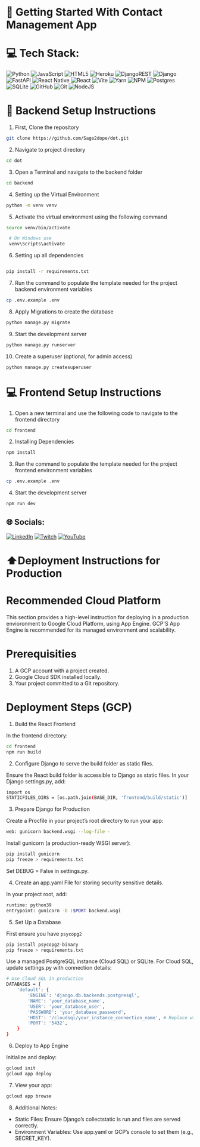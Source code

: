 # 👋 Getting Started With Contact Management App 





# 💻 Tech Stack:
![Python](https://img.shields.io/badge/python-3670A0?style=for-the-badge&logo=python&logoColor=ffdd54) ![JavaScript](https://img.shields.io/badge/javascript-%23323330.svg?style=for-the-badge&logo=javascript&logoColor=%23F7DF1E) ![HTML5](https://img.shields.io/badge/html5-%23E34F26.svg?style=for-the-badge&logo=html5&logoColor=white) ![Heroku](https://img.shields.io/badge/heroku-%23430098.svg?style=for-the-badge&logo=heroku&logoColor=white) ![DjangoREST](https://img.shields.io/badge/DJANGO-REST-ff1709?style=for-the-badge&logo=django&logoColor=white&color=ff1709&labelColor=gray) ![Django](https://img.shields.io/badge/django-%23092E20.svg?style=for-the-badge&logo=django&logoColor=white) ![FastAPI](https://img.shields.io/badge/FastAPI-005571?style=for-the-badge&logo=fastapi) ![React Native](https://img.shields.io/badge/react_native-%2320232a.svg?style=for-the-badge&logo=react&logoColor=%2361DAFB) ![React](https://img.shields.io/badge/react-%2320232a.svg?style=for-the-badge&logo=react&logoColor=%2361DAFB) ![Vite](https://img.shields.io/badge/vite-%23646CFF.svg?style=for-the-badge&logo=vite&logoColor=white) ![Yarn](https://img.shields.io/badge/yarn-%232C8EBB.svg?style=for-the-badge&logo=yarn&logoColor=white) ![NPM](https://img.shields.io/badge/NPM-%23CB3837.svg?style=for-the-badge&logo=npm&logoColor=white) ![Postgres](https://img.shields.io/badge/postgres-%23316192.svg?style=for-the-badge&logo=postgresql&logoColor=white) ![SQLite](https://img.shields.io/badge/sqlite-%2307405e.svg?style=for-the-badge&logo=sqlite&logoColor=white) ![GitHub](https://img.shields.io/badge/github-%23121011.svg?style=for-the-badge&logo=github&logoColor=white) ![Git](https://img.shields.io/badge/git-%23F05033.svg?style=for-the-badge&logo=git&logoColor=white) ![NodeJS](https://img.shields.io/badge/node.js-6DA55F?style=for-the-badge&logo=node.js&logoColor=white)









#  🐍 Backend Setup Instructions 

1. First, Clone the repository 

```bash
git clone https://github.com/Sage2dope/dot.git
```

2. Navigate to project directory 
```bash
cd dot 
```
3. Open a Terminal and navigate to the backend folder
```bash
cd backend
```


4. Setting up the Virtual Environment

```bash
python -m venv venv
```
5. Activate the virtual environment using the following command 

```bash
source venv/bin/activate
```

```bash
 # On Windows use 
 venv\Scripts\activate
```
6. Setting up all dependencies
```bash

pip install -r requirements.txt
```

7. Run the command to populate the template needed for the project backend environment variables
```bash
cp .env.example .env
```

8. Apply Migrations to create the database
```bash
python manage.py migrate
```

9. Start the development server
```bash
python manage.py runserver
```

10. Create a superuser (optional, for admin access)
```bash
python manage.py createsuperuser
```


#  💻 Frontend Setup Instructions 

1. Open a new terminal and use the following code to navigate to the frontend directory
```bash
cd frontend
```

2. Installing Dependencies 

```bash
npm install
```

3. Run the command to populate the template needed for the project frontend environment variables
```bash
cp .env.example .env
```

4. Start the development server

```bash
npm run dev
```

## 🌐 Socials:
[![LinkedIn](https://img.shields.io/badge/LinkedIn-%230077B5.svg?logo=linkedin&logoColor=white)](https://linkedin.com/in/https://www.linkedin.com/in/abdulkareemozovehe/) [![Twitch](https://img.shields.io/badge/Twitch-%239146FF.svg?logo=Twitch&logoColor=white)](https://twitch.tv/dopesage47) [![YouTube](https://img.shields.io/badge/YouTube-%23FF0000.svg?logo=YouTube&logoColor=white)](https://youtube.com/@sage2dope) 



# ⬆️Deployment Instructions for Production 

# Recommended Cloud Platform

This section provides a high-level instruction for deploying in a production envioronment to Google Cloud Platform, using App Engine.
GCP'S App Engine is recommended for its managed environment and scalability.


# Prerequisities
1. A GCP account with a project created.
2. Google Cloud SDK installed locally.
3. Your project committed to a Git repository.


# Deployment Steps (GCP)

1. Build the React Frontend

In the frontend directory:

```bash
cd frontend
npm run build
```

2. Configure Django to serve the build folder as static files.

Ensure the React build folder is accessible to Django as static files. In your Django settings.py, add:
```bash
import os
STATICFILES_DIRS = [os.path.join(BASE_DIR, 'frontend/build/static')]
```



3. Prepare Django for Production

Create a Procfile in your project’s root directory  to run your app:
```bash
web: gunicorn backend.wsgi --log-file -

```
Install gunicorn (a production-ready WSGI server):

```bash
pip install gunicorn
pip freeze > requirements.txt

```
Set DEBUG = False in settings.py.

4. Create an app.yaml File for storing security sensitive details.

In your project root, add:


```bash
runtime: python39
entrypoint: gunicorn -b :$PORT backend.wsgi

```

5. Set Up a Database

First ensure you have `psycopg2`

```bash
pip install psycopg2-binary
pip freeze > requirements.txt

```
 
Use a managed PostgreSQL instance (Cloud SQL) or SQLite. For Cloud SQL, update settings.py with connection details:

```bash
# Use Cloud SQL in production
DATABASES = {
    'default': {
        'ENGINE': 'django.db.backends.postgresql',
        'NAME': 'your_database_name',        
        'USER': 'your_database_user',      
        'PASSWORD': 'your_database_password', 
        'HOST': '/cloudsql/your_instance_connection_name', # Replace with your Cloud SQL instance connection name (e.g., project:region:instance)
        'PORT': '5432',
    }
}

```

6. Deploy to App Engine

Initialize and deploy:

```bash
gcloud init
gcloud app deploy

```

7. View your app:

```bash
gcloud app browse
```


8. Additional Notes: 

- Static Files: Ensure Django’s collectstatic is run and files are served correctly.
- Environment Variables: Use app.yaml or GCP’s console to set them (e.g., SECRET_KEY).
